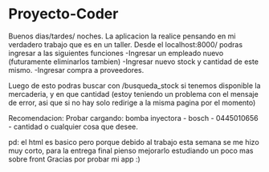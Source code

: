 # Proyecto-Coder

Buenos dias/tardes/ noches.
La aplicacion la realice pensando en mi verdadero trabajo que es en un taller.
Desde el localhost:8000/ podras ingresar a las siguientes funciones
-Ingresar un empleado nuevo (futuramente eliminarlos tambien)
-Ingresar nuevo stock y cantidad de este mismo.
-Ingresar compra a proveedores.

Luego de esto podras buscar con /busqueda_stock si tenemos disponible la mercaderia, y en que cantidad
(estoy teniendo un problema con el mensaje de error, asi que si no hay solo redirige a la misma pagina por el momento)

Recomendacion: Probar cargando:
bomba inyectora - bosch - 0445010656 - cantidad
o cualquier cosa que desee.


pd: el html es basico pero porque debido al trabajo esta semana se me hizo muy corto, para la entrega final pienso mejorarlo estudiando un poco mas sobre front
Gracias por probar mi app :)
